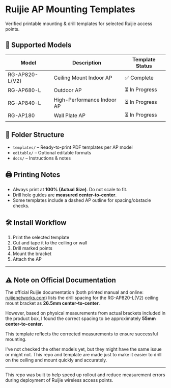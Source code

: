 # Ruijie AP Mounting Templates

Verified printable mounting & drill templates for selected Ruijie access points.

## 📌 Supported Models

| Model         | Description                    | Template Status |
|---------------|--------------------------------|------------------|
| RG-AP820-L(V2) | Ceiling Mount Indoor AP        | ✅ Complete      |
| RG-AP680-L    | Outdoor AP                     | ⏳ In Progress   |
| RG-AP840-L    | High-Performance Indoor AP     | ⏳ In Progress   |
| RG-AP180      | Wall Plate AP                  | ⏳ In Progress   |

## 📂 Folder Structure

- `templates/` – Ready-to-print PDF templates per AP model
- `editable/` – Optional editable formats
- `docs/` – Instructions & notes

## 🖨️ Printing Notes

- Always print at **100% (Actual Size)**. Do not scale to fit.
- Drill hole guides are **measured center-to-center**.
- Some templates include a dashed AP outline for spacing/obstacle checks.

## 🛠️ Install Workflow

1. Print the selected template  
2. Cut and tape it to the ceiling or wall  
3. Drill marked points  
4. Mount the bracket  
5. Attach the AP

---

## ⚠️ Note on Official Documentation

The official Ruijie documentation (both printed manual and online: [ruijienetworks.com](https://www.ruijienetworks.com/support/documents/slide_76367/#_Toc184226047)) lists the drill spacing for the RG-AP820-L(V2) ceiling mount bracket as **26.5mm center-to-center**.

However, based on physical measurements from actual brackets included in the product box, I found the correct spacing to be approximately **55mm center-to-center**.

This template reflects the corrected measurements to ensure successful mounting.

I've not checked the other models yet, but they might have the same issue or might not. This repo and template are made just to make it easier to drill on the ceiling and mount quickly and accurately.

---

This repo was built to help speed up rollout and reduce measurement errors during deployment of Ruijie wireless access points.
